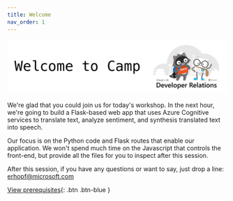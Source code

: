 ```yaml
---
title: Welcome
nav_order: 1
---
```


![](./images/dev_rel.jpeg)

We're glad that you could join us for today's workshop. In the next hour, we're going to build a Flask-based web app that uses Azure Cognitive services to translate text, analyze sentiment, and synthesis translated text into speech.

Our focus is on the Python code and Flask routes that enable our application. We won't spend much time on the Javascript that controls the front-end, but provide all the files for you to inspect after this session.

After this session, if you have any questions or want to say, just drop a line: [erhopf@microsoft.com](mailto:erhopf@microsoft.com)

[View prerequisites](prerequisites){: .btn .btn-blue }

